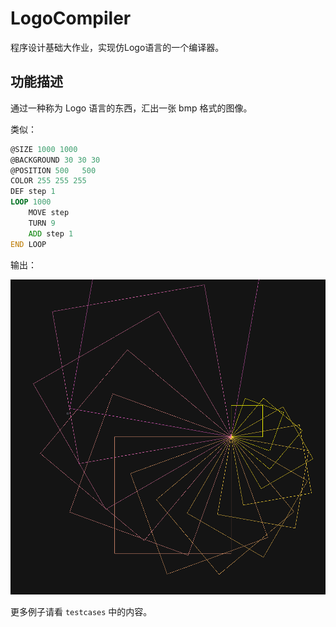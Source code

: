 # LogoCompiler
程序设计基础大作业，实现仿Logo语言的一个编译器。

## 功能描述

通过一种称为 Logo 语言的东西，汇出一张 bmp 格式的图像。

类似：

```asm
@SIZE 1000 1000
@BACKGROUND 30 30 30
@POSITION 500	500  
COLOR 255 255 255
DEF step 1
LOOP 1000
	MOVE step
	TURN 9
	ADD step 1
END LOOP
```

输出：

![demo](\demo.png)

更多例子请看 `testcases` 中的内容。